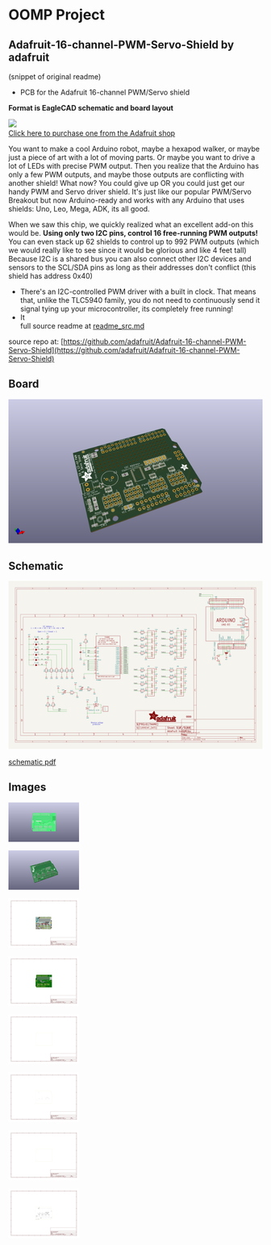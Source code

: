# OOMP Project  
## Adafruit-16-channel-PWM-Servo-Shield  by adafruit  
  
(snippet of original readme)  
  
- PCB for the Adafruit 16-channel PWM/Servo shield  
  
__Format is EagleCAD schematic and board layout__  
  
<a href="http://www.adafruit.com/products/1411"><img src="assets/image.jpg?raw=true" width="500px"><br/>Click here to purchase one from the Adafruit shop</a>  
  
You want to make a cool Arduino robot, maybe a hexapod walker, or maybe just a piece of art with a lot of moving parts. Or maybe you want to drive a lot of LEDs with precise PWM output. Then you realize that the Arduino has only a few PWM outputs, and maybe those outputs are conflicting with another shield! What now? You could give up OR you could just get our handy PWM and Servo driver shield. It's just like our popular PWM/Servo Breakout but now Arduino-ready and works with any Arduino that uses shields: Uno, Leo, Mega, ADK, its all good.  
  
When we saw this chip, we quickly realized what an excellent add-on this would be. __Using only two I2C pins, control 16 free-running PWM outputs!__ You can even stack up 62 shields to control up to 992 PWM outputs (which we would really like to see since it would be glorious and like 4 feet tall) Because I2C is a shared bus you can also connect other I2C devices and sensors to the SCL/SDA pins as long as their addresses don't conflict (this shield has address 0x40)  
  
- There's an I2C-controlled PWM driver with a built in clock. That means that, unlike the TLC5940 family, you do not need to continuously send it signal tying up your microcontroller, its completely free running!  
- It   
  full source readme at [readme_src.md](readme_src.md)  
  
source repo at: [https://github.com/adafruit/Adafruit-16-channel-PWM-Servo-Shield](https://github.com/adafruit/Adafruit-16-channel-PWM-Servo-Shield)  
## Board  
  
[![working_3d.png](working_3d_600.png)](working_3d.png)  
## Schematic  
  
[![working_schematic.png](working_schematic_600.png)](working_schematic.png)  
  
[schematic pdf](working_schematic.pdf)  
## Images  
  
[![working_3D_bottom.png](working_3D_bottom_140.png)](working_3D_bottom.png)  
  
[![working_3D_top.png](working_3D_top_140.png)](working_3D_top.png)  
  
[![working_assembly_page_01.png](working_assembly_page_01_140.png)](working_assembly_page_01.png)  
  
[![working_assembly_page_02.png](working_assembly_page_02_140.png)](working_assembly_page_02.png)  
  
[![working_assembly_page_03.png](working_assembly_page_03_140.png)](working_assembly_page_03.png)  
  
[![working_assembly_page_04.png](working_assembly_page_04_140.png)](working_assembly_page_04.png)  
  
[![working_assembly_page_05.png](working_assembly_page_05_140.png)](working_assembly_page_05.png)  
  
[![working_assembly_page_06.png](working_assembly_page_06_140.png)](working_assembly_page_06.png)  
